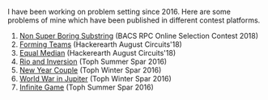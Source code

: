 I have been working on problem setting since 2016. Here are some problems of mine which have been published in different contest platforms.

1. [Non Super Boring Substring](https://algo.codemarshal.org/contests/bacsrpc18/problems/D) (BACS RPC Online Selection Contest 2018)
2. [Forming Teams](https://www.hackerearth.com/problem/algorithm/forming-teams-b66d2022/) (Hackerearth August Circuits'18)
3. [Equal Median](https://www.hackerearth.com/practice/basic-programming/implementation/basics-of-implementation/practice-problems/algorithm/equal-median-8aba723b/) (Hackerearth August Circuits'18)
4. [Rio and Inversion](https://toph.co/p/rio-and-inversion) (Toph Summer Spar 2016)
5. [New Year Couple](https://toph.co/p/new-year-couple) (Toph Winter Spar 2016)
6. [World War in Jupiter](https://toph.co/p/world-war-in-jupiter) (Toph Winter Spar 2016)
7. [Infinite Game](https://toph.co/p/infinite-game) (Toph Summer Spar 2016)
